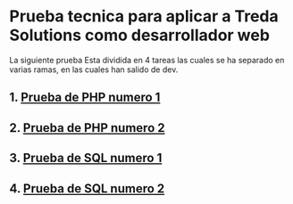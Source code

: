 # Prueba tecnica para aplicar a Treda Solutions como desarrollador web

La siguiente prueba Esta dividida en 4 tareas las cuales se ha separado en varias ramas, en las cuales han salido de dev.

## 1. [Prueba de PHP numero 1 ](https://github.com/locojuhi/Tehcnical-Testing/tree/php_part_1)
## 2. [Prueba de PHP numero 2 ](https://github.com/locojuhi/Tehcnical-Testing/tree/php_part_2)
## 3. [Prueba de SQL numero 1 ](https://github.com/locojuhi/Tehcnical-Testing/tree/sql_part_1)
## 4. [Prueba de SQL numero 2 ](https://github.com/locojuhi/Tehcnical-Testing/tree/sql_part_2)


